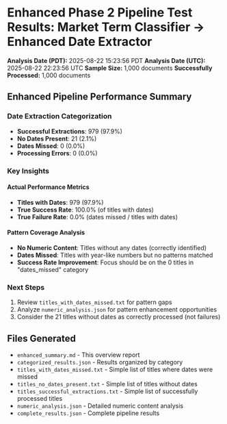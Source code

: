 # Enhanced Phase 2 Pipeline Test Results: Market Term Classifier → Enhanced Date Extractor

**Analysis Date (PDT):** 2025-08-22 15:23:56 PDT
**Analysis Date (UTC):** 2025-08-22 22:23:56 UTC
**Sample Size:** 1,000 documents
**Successfully Processed:** 1,000 documents

## Enhanced Pipeline Performance Summary

### Date Extraction Categorization
- **Successful Extractions**: 979 (97.9%)
- **No Dates Present**: 21 (2.1%)
- **Dates Missed**: 0 (0.0%)
- **Processing Errors**: 0 (0.0%)

### Key Insights

#### Actual Performance Metrics
- **Titles with Dates**: 979 (97.9%)
- **True Success Rate**: 100.0% (of titles with dates)
- **True Failure Rate**: 0.0% (dates missed / titles with dates)

#### Pattern Coverage Analysis
- **No Numeric Content**: Titles without any dates (correctly identified)
- **Dates Missed**: Titles with year-like numbers but no patterns matched
- **Success Rate Improvement**: Focus should be on the 0 titles in "dates_missed" category

### Next Steps
1. Review `titles_with_dates_missed.txt` for pattern gaps
2. Analyze `numeric_analysis.json` for pattern enhancement opportunities
3. Consider the 21 titles without dates as correctly processed (not failures)

## Files Generated
- `enhanced_summary.md` - This overview report
- `categorized_results.json` - Results organized by category
- `titles_with_dates_missed.txt` - Simple list of titles where dates were missed
- `titles_no_dates_present.txt` - Simple list of titles without dates
- `titles_successful_extractions.txt` - Simple list of successfully processed titles
- `numeric_analysis.json` - Detailed numeric content analysis
- `complete_results.json` - Complete pipeline results
